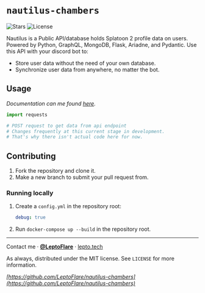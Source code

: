 # `nautilus-chambers`
![Stars][stars-shield]
![License][license-shield]

Nautilus is a Public API/database holds Splatoon 2 profile data on users. Powered by Python, GraphQL, MongoDB, Flask, Ariadne, and Pydantic. Use this API with your discord bot to:
- Store user data without the need of your own database.
- Synchronize user data from anywhere, no matter the bot.

## Usage <!-- Using the project directly -->
_Documentation can me found [here](https://github.lepto.tech/nautilus-chambers/docs)._
  
```python
import requests

# POST request to get data from api endpoint
# Changes frequently at this current stage in development.
# That's why there isn't actual code here for now.
```

## Contributing <!-- Using the source code -->
1. Fork the repository and clone it.
2. Make a new branch to submit your pull request from.

### Running locally
1. Create a `config.yml` in the repository root:
   ```yml
   debug: true
   ```
2. Run `docker-compose up --build` in the repository root.

---

Contact me · [**@LeptoFlare**](https://github.com/LeptoFlare) · [lepto.tech](https://lepto.tech/)

As always, distributed under the MIT license. See `LICENSE` for more information.

_[https://github.com/LeptoFlare/nautilus-chambers](https://github.com/LeptoFlare/nautilus-chambers)_

<!-- markdown links & imgs -->

[stars-shield]: https://img.shields.io/github/stars/LeptoFlare/nautilus-chambers.svg?style=flat
[license-shield]: https://img.shields.io/github/license/LeptoFlare/nautilus-chambers.svg?style=flat
